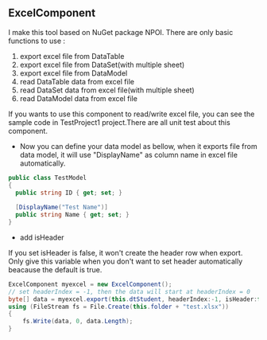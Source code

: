 ## ExcelComponent

I make this tool based on NuGet package NPOI.
There are only basic functions to use :
1. export excel file from DataTable
2. export excel file from DataSet(with multiple sheet)
3. export excel file from DataModel
4. read DataTable data from excel file
5. read DataSet data from excel file(with multiple sheet)
6. read DataModel data from excel file

If you wants to use this component to read/write excel file, you can see the sample code in TestProject1 project.There are all unit test about this component.

* Now you can define your data model as bellow, when it exports file from data model, it will use "DisplayName" as column name in excel file automatically.

```csharp
public class TestModel
{
  public string ID { get; set; }
  
  [DisplayName("Test Name")]
  public string Name { get; set; }
}
```


* add isHeader

If you set isHeader is false, it won't create the header row when export. 
Only give this variable when you don't want to set header automatically beacause the default is true.

```csharp
ExcelComponent myexcel = new ExcelComponent();
// set headerIndex = -1, then the data will start at headerIndex = 0
byte[] data = myexcel.export(this.dtStudent, headerIndex:-1, isHeader:false);
using (FileStream fs = File.Create(this.folder + "test.xlsx"))
{
    fs.Write(data, 0, data.Length);
}
```
